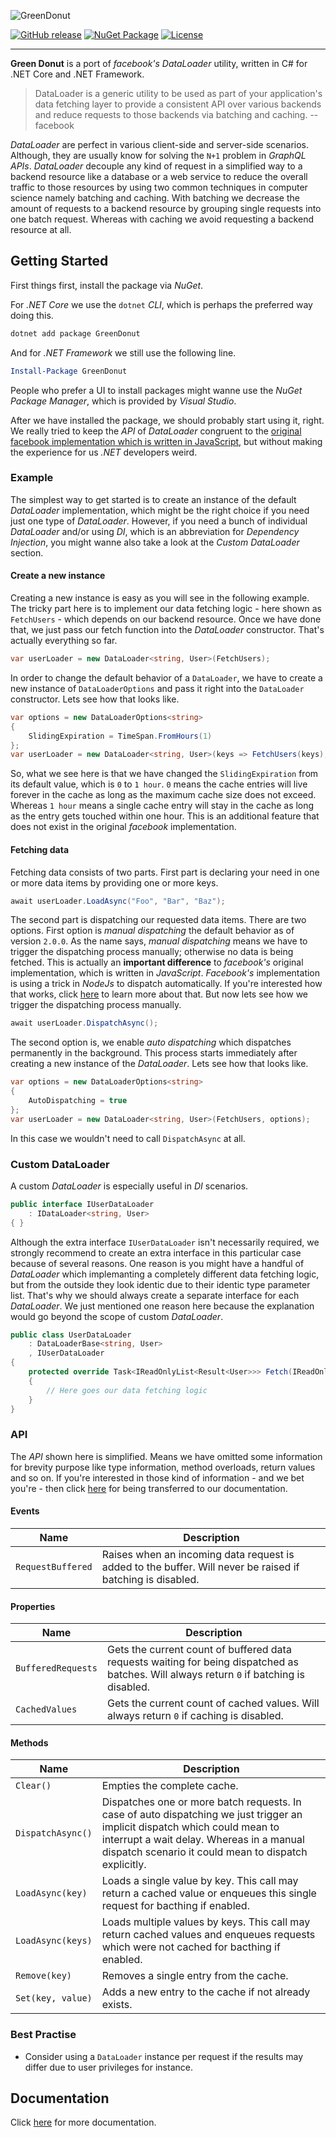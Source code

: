 ![GreenDonut](https://cdn.rawgit.com/ChilliCream/greendonut-logo/master/img/greendonut-banner.svg)

[![GitHub release](https://img.shields.io/github/release/ChilliCream/hotchocolate.svg)](https://github.com/ChilliCream/hotchocolate/releases) [![NuGet Package](https://img.shields.io/nuget/v/GreenDonut.svg)](https://www.nuget.org/packages/GreenDonut/) [![License](https://img.shields.io/github/license/ChilliCream/hotchocolate.svg)](https://github.com/ChilliCream/hotchocolate/blob/master/LICENSE)

---

**Green Donut** is a port of _facebook's_ _DataLoader_ utility, written in C# for .NET Core and .NET
Framework.

> DataLoader is a generic utility to be used as part of your application's data fetching layer to
> provide a consistent API over various backends and reduce requests to those backends via batching
> and caching. -- facebook

_DataLoader_ are perfect in various client-side and server-side scenarios. Although, they are
usually know for solving the `N+1` problem in _GraphQL_ _APIs_. _DataLoader_ decouple any kind of
request in a simplified way to a backend resource like a database or a web service to reduce the
overall traffic to those resources by using two common techniques in computer science namely
batching and caching. With batching we decrease the amount of requests to a backend resource by
grouping single requests into one batch request. Whereas with caching we avoid requesting a backend
resource at all.

## Getting Started

First things first, install the package via _NuGet_.

For _.NET Core_ we use the `dotnet` _CLI_, which is perhaps the preferred way doing this.

```powershell
dotnet add package GreenDonut
```

And for _.NET Framework_ we still use the following line.

```powershell
Install-Package GreenDonut
```

People who prefer a UI to install packages might wanne use the _NuGet Package Manager_, which is
provided by _Visual Studio_.

After we have installed the package, we should probably start using it, right. We really tried to
keep the _API_ of _DataLoader_ congruent to the
[original facebook implementation which is written in JavaScript](https://github.com/facebook/dataloader),
but without making the experience for us _.NET_ developers weird.

### Example

The simplest way to get started is to create an instance of the default _DataLoader_ implementation,
which might be the right choice if you need just one type of _DataLoader_. However, if you need a
bunch of individual _DataLoader_ and/or using _DI_, which is an abbreviation for
_Dependency Injection_, you might wanne also take a look at the _Custom DataLoader_ section.

#### Create a new instance

Creating a new instance is easy as you will see in the following example. The tricky part here is to
implement our data fetching logic - here shown as `FetchUsers` - which depends on our backend
resource. Once we have done that, we just pass our fetch function into the _DataLoader_ constructor.
That's actually everything so far.

```csharp
var userLoader = new DataLoader<string, User>(FetchUsers);
```

In order to change the default behavior of a `DataLoader`, we have to create a new instance of
`DataLoaderOptions` and pass it right into the `DataLoader` constructor. Lets see how that looks
like.

```csharp
var options = new DataLoaderOptions<string>
{
    SlidingExpiration = TimeSpan.FromHours(1)
};
var userLoader = new DataLoader<string, User>(keys => FetchUsers(keys), options);
```

So, what we see here is that we have changed the `SlidingExpiration` from its default value, which
is `0` to `1 hour`. `0` means the cache entries will live forever in the cache as long as the
maximum cache size does not exceed. Whereas `1 hour` means a single cache entry will stay in the
cache as long as the entry gets touched within one hour. This is an additional feature that does not
exist in the original _facebook_ implementation.

#### Fetching data

Fetching data consists of two parts. First part is declaring your need in one or more data items by
providing one or more keys.

```csharp
await userLoader.LoadAsync("Foo", "Bar", "Baz");
```

The second part is dispatching our requested data items. There are two options. First option is
_manual dispatching_ the default behavior as of version `2.0.0`. As the name says,
_manual dispatching_ means we have to trigger the dispatching process manually; otherwise no data is
being fetched. This is actually an **important difference** to _facebook's_ original implementation,
which is written in _JavaScript_. _Facebook's_ implementation is using a trick in _NodeJs_ to
dispatch automatically. If you're interested how that works, click
[here](https://stackoverflow.com/questions/19822668/what-exactly-is-a-node-js-event-loop-tick/19823583#19823583)
to learn more about that. But now lets see how we trigger the dispatching process manually.

```csharp
await userLoader.DispatchAsync();
```

The second option is, we enable _auto dispatching_ which dispatches permanently in the background.
This process starts immediately after creating a new instance of the _DataLoader_. Lets see how
that looks like.

```csharp
var options = new DataLoaderOptions<string>
{
    AutoDispatching = true
};
var userLoader = new DataLoader<string, User>(FetchUsers, options);
```

In this case we wouldn't need to call `DispatchAsync` at all.

### Custom DataLoader

A custom _DataLoader_ is especially useful in _DI_ scenarios.

```csharp
public interface IUserDataLoader
    : IDataLoader<string, User>
{ }
```

Although the extra interface `IUserDataLoader` isn't necessarily required, we strongly recommend to
create an extra interface in this particular case because of several reasons. One reason is you
might have a handful of _DataLoader_ which implemanting a completely different data fetching logic,
but from the outside they look identic due to their identic type parameter list. That's why we
should always create a separate interface for each _DataLoader_. We just mentioned one reason here
because the explanation would go beyond the scope of custom _DataLoader_.

```csharp
public class UserDataLoader
    : DataLoaderBase<string, User>
    , IUserDataLoader
{
    protected override Task<IReadOnlyList<Result<User>>> Fetch(IReadOnlyList<string> keys)
    {
        // Here goes our data fetching logic
    }
}
```

### API

The _API_ shown here is simplified. Means we have omitted some information for brevity purpose like
type information, method overloads, return values and so on. If you're interested in those kind of
information - and we bet you're - then click [here](https://greendonut.io) for being transferred to
our documentation.

#### Events

| Name              | Description                                                                                                |
| ----------------- | ---------------------------------------------------------------------------------------------------------- |
| `RequestBuffered` | Raises when an incoming data request is added to the buffer. Will never be raised if batching is disabled. |

#### Properties

| Name               | Description                                                                                                                               |
| ------------------ | ----------------------------------------------------------------------------------------------------------------------------------------- |
| `BufferedRequests` | Gets the current count of buffered data requests waiting for being dispatched as batches. Will always return `0` if batching is disabled. |
| `CachedValues`     | Gets the current count of cached values. Will always return `0` if caching is disabled.                                                   |

#### Methods

| Name              | Description                                                                                                                                                                                                                     |
| ----------------- | ------------------------------------------------------------------------------------------------------------------------------------------------------------------------------------------------------------------------------- |
| `Clear()`         | Empties the complete cache.                                                                                                                                                                                                     |
| `DispatchAsync()` | Dispatches one or more batch requests. In case of auto dispatching we just trigger an implicit dispatch which could mean to interrupt a wait delay. Whereas in a manual dispatch scenario it could mean to dispatch explicitly. |
| `LoadAsync(key)`  | Loads a single value by key. This call may return a cached value or enqueues this single request for bacthing if enabled.                                                                                                       |
| `LoadAsync(keys)` | Loads multiple values by keys. This call may return cached values and enqueues requests which were not cached for bacthing if enabled.                                                                                          |
| `Remove(key)`     | Removes a single entry from the cache.                                                                                                                                                                                          |
| `Set(key, value)` | Adds a new entry to the cache if not already exists.                                                                                                                                                                            |

### Best Practise

- Consider using a `DataLoader` instance per request if the results may differ due to user
  privileges for instance.

## Documentation

Click [here](https://greendonut.io) for more documentation.
